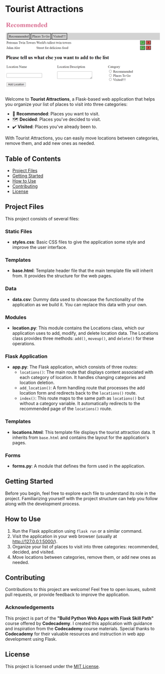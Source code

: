 # Tourist Attractions

![Web App Screenshot](screenshot.png)

Welcome to **Tourist Attractions**, a Flask-based web application that helps you organize your list of places to visit into three categories:

- 🌟 **Recommended**: Places you want to visit.
- 🗺️ **Decided**: Places you've decided to visit.
- ✔️ **Visited**: Places you've already been to.

With Tourist Attractions, you can easily move locations between categories, remove them, and add new ones as needed.

## Table of Contents

- [Project Files](#project-files)
- [Getting Started](#getting-started)
- [How to Use](#how-to-use)
- [Contributing](#contributing)
- [License](#license)

## Project Files

This project consists of several files:

### Static Files

- **styles.css**: Basic CSS files to give the application some style and improve the user interface.

### Templates

- **base.html**: Template header file that the main template file will inherit from. It provides the structure for the web pages.

### Data

- **data.csv**: Dummy data used to showcase the functionality of the application as we build it. You can replace this data with your own.

### Modules

- **location.py**: This module contains the Locations class, which our application uses to add, modify, and delete location data. The Locations class provides three methods: `add()`, `moveup()`, and `delete()` for these operations.

### Flask Application

- **app.py**: The Flask application, which consists of three routes:
  - `locations()`: The main route that displays content associated with each category of location. It handles changing categories and location deletion.
  - `add_location()`: A form handling route that processes the add location form and redirects back to the `locations()` route.
  - `index()`: This route maps to the same path as `locations()` but without a category variable. It automatically redirects to the recommended page of the `locations()` route.

### Templates

- **locations.html**: This template file displays the tourist attraction data. It inherits from `base.html` and contains the layout for the application's pages.

### Forms

- **forms.py**: A module that defines the form used in the application.

## Getting Started

Before you begin, feel free to explore each file to understand its role in the project. Familiarizing yourself with the project structure can help you follow along with the development process.

## How to Use

1. Run the Flask application using `flask run` or a similar command.
2. Visit the application in your web browser (usually at http://127.0.0.1:5000/).
3. Organize your list of places to visit into three categories: recommended, decided, and visited.
4. Move locations between categories, remove them, or add new ones as needed.

## Contributing

Contributions to this project are welcome! Feel free to open issues, submit pull requests, or provide feedback to improve the application.

### Acknowledgements

This project is part of the **"Build Python Web Apps with Flask Skill Path"** course offered by **Codecademy**. I created this application with guidance and inspiration from the **Codecademy** course materials. Special thanks to **Codecademy** for their valuable resources and instruction in web app development using Flask.

## License

This project is licensed under the [MIT License](LICENSE).
